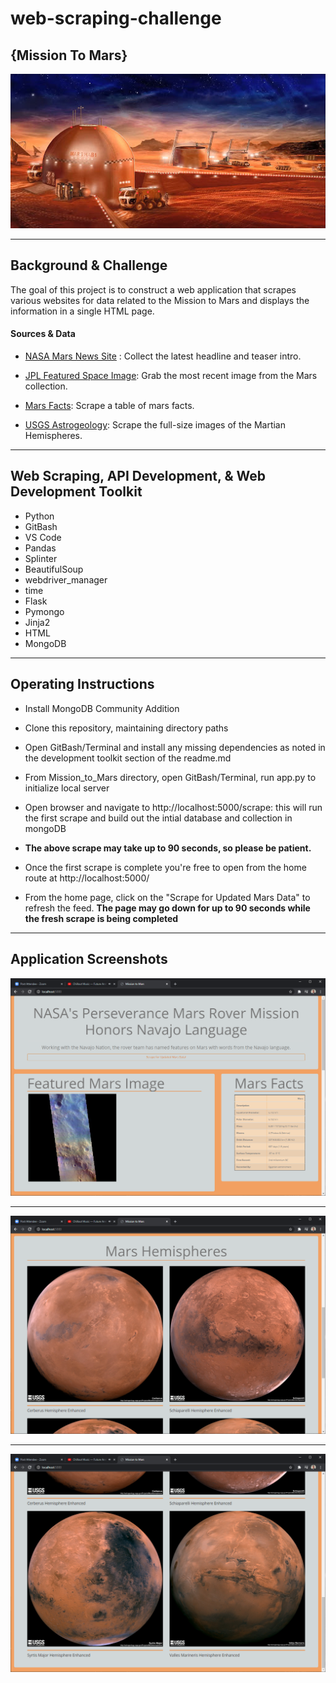 # web-scraping-challenge 
## {Mission To Mars}

![](Images/mars_base.jpg)

---
## Background & Challenge

The goal of this project is to construct a web application that scrapes various websites for data related to the Mission to Mars and displays the information in a single HTML page.

#### Sources & Data
* [NASA Mars News Site](https://mars.nasa.gov/news/) : Collect the latest headline and teaser intro.

* [JPL Featured Space Image](https://www.jpl.nasa.gov/spaceimages/?search=&category=Mars): Grab the most recent image from the Mars collection.

* [Mars Facts](https://space-facts.com/mars/): Scrape a table of mars facts.

* [USGS Astrogeology](https://astrogeology.usgs.gov/search/results?q=hemisphere+enhanced&k1=target&v1=Mars): Scrape the full-size images of the Martian Hemispheres.

---
## Web Scraping, API Development, & Web Development Toolkit

* Python
* GitBash
* VS Code
* Pandas
* Splinter
* BeautifulSoup
* webdriver_manager
* time
* Flask
* Pymongo
* Jinja2
* HTML
* MongoDB
---
## Operating Instructions
* Install MongoDB Community Addition

* Clone this repository, maintaining directory paths

* Open GitBash/Terminal and install any missing dependencies as noted in the development toolkit section of the readme.md

* From Mission_to_Mars directory, open GitBash/Terminal, run app.py to initialize local server

* Open browser and navigate to http://localhost:5000/scrape: this will run the first scrape and build out the intial database and collection in mongoDB

* **The above scrape may take up to 90 seconds, so please be patient.**

* Once the first scrape is complete you're free to open from the home route at http://localhost:5000/

* From the home page, click on the "Scrape for Updated Mars Data" to refresh the feed. **The page may go down for up to 90 seconds while the fresh scrape is being completed**



---
## Application Screenshots
![](Images/mars_app_1.png)

---
![](Images/mars_app_2.png)

---
![](Images/mars_app_3.png)